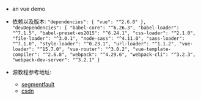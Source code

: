 - an vue demo

- 依赖以及版本:
`
  "dependencies": {
    "vue": "^2.6.8"
  },
  "devDependencies": {
    "babel-core": "^6.26.3",
    "babel-loader": "^7.1.5",
    "babel-preset-es2015": "^6.24.1",
    "css-loader": "^2.1.0",
    "file-loader": "^3.0.1",
    "node-sass": "^4.11.0",
    "sass-loader": "^7.1.0",
    "style-loader": "^0.23.1",
    "url-loader": "^1.1.2",
    "vue-loader": "^15.7.0",
    "vue-router": "^3.0.2",
    "vue-template-compiler": "^2.6.8",
    "webpack": "^4.29.6",
    "webpack-cli": "^3.2.3",
    "webpack-dev-server": "^3.2.1"
  }
`
- 源教程参考地址:
   - [segmentfault](https://segmentfault.com/a/1190000008602934)
   - [csdn](https://blog.csdn.net/weixin_40875873/article/details/78409316)


